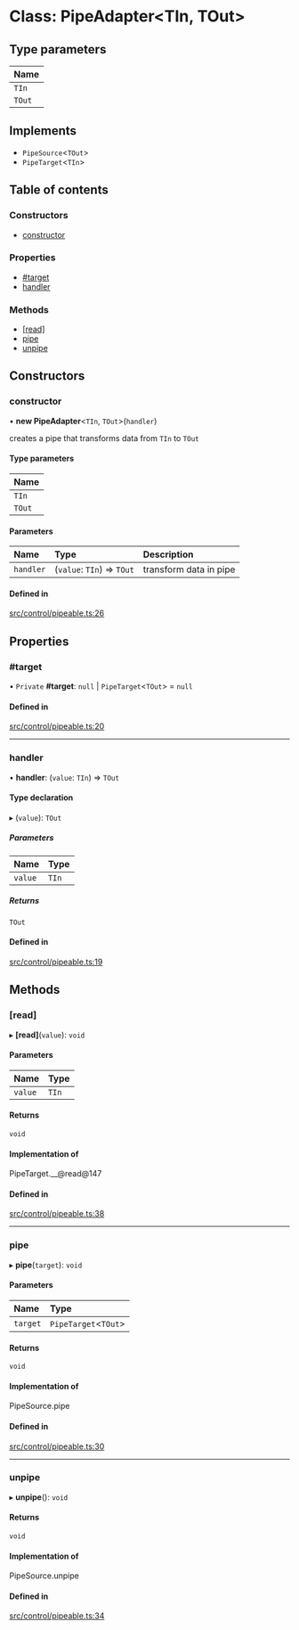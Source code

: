 # Class: PipeAdapter<TIn, TOut\>

## Type parameters

| Name |
| :------ |
| `TIn` |
| `TOut` |

## Implements

- `PipeSource`<`TOut`\>
- `PipeTarget`<`TIn`\>

## Table of contents

### Constructors

- [constructor](../wiki/PipeAdapter#constructor-1)

### Properties

- [#target](../wiki/PipeAdapter##target-1)
- [handler](../wiki/PipeAdapter#handler-1)

### Methods

- [[read]](../wiki/PipeAdapter#%5Bread%5D-1)
- [pipe](../wiki/PipeAdapter#pipe-1)
- [unpipe](../wiki/PipeAdapter#unpipe-1)

## Constructors

### constructor

• **new PipeAdapter**<`TIn`, `TOut`\>(`handler`)

creates a pipe that transforms data from `TIn` to `TOut`

#### Type parameters

| Name |
| :------ |
| `TIn` |
| `TOut` |

#### Parameters

| Name | Type | Description |
| :------ | :------ | :------ |
| `handler` | (`value`: `TIn`) => `TOut` | transform data in pipe |

#### Defined in

[src/control/pipeable.ts:26](https://github.com/Semesse/flowp/blob/d536b99/src/control/pipeable.ts#L26)

## Properties

### #target

• `Private` **#target**: ``null`` \| `PipeTarget`<`TOut`\> = `null`

#### Defined in

[src/control/pipeable.ts:20](https://github.com/Semesse/flowp/blob/d536b99/src/control/pipeable.ts#L20)

___

### handler

• **handler**: (`value`: `TIn`) => `TOut`

#### Type declaration

▸ (`value`): `TOut`

##### Parameters

| Name | Type |
| :------ | :------ |
| `value` | `TIn` |

##### Returns

`TOut`

#### Defined in

[src/control/pipeable.ts:19](https://github.com/Semesse/flowp/blob/d536b99/src/control/pipeable.ts#L19)

## Methods

### [read]

▸ **[read]**(`value`): `void`

#### Parameters

| Name | Type |
| :------ | :------ |
| `value` | `TIn` |

#### Returns

`void`

#### Implementation of

PipeTarget.\_\_@read@147

#### Defined in

[src/control/pipeable.ts:38](https://github.com/Semesse/flowp/blob/d536b99/src/control/pipeable.ts#L38)

___

### pipe

▸ **pipe**(`target`): `void`

#### Parameters

| Name | Type |
| :------ | :------ |
| `target` | `PipeTarget`<`TOut`\> |

#### Returns

`void`

#### Implementation of

PipeSource.pipe

#### Defined in

[src/control/pipeable.ts:30](https://github.com/Semesse/flowp/blob/d536b99/src/control/pipeable.ts#L30)

___

### unpipe

▸ **unpipe**(): `void`

#### Returns

`void`

#### Implementation of

PipeSource.unpipe

#### Defined in

[src/control/pipeable.ts:34](https://github.com/Semesse/flowp/blob/d536b99/src/control/pipeable.ts#L34)
